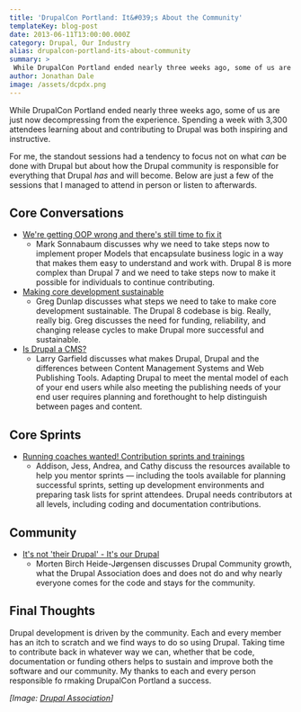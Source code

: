 ```yaml
---
title: 'DrupalCon Portland: It&#039;s About the Community'
templateKey: blog-post
date: 2013-06-11T13:00:00.000Z
category: Drupal, Our Industry
alias: drupalcon-portland-its-about-community
summary: > 
 While DrupalCon Portland ended nearly three weeks ago, some of us are just now decompressing from the experience. Spending a week with 3,300 attendees learning about and contributing to Drupal was both inspiring and instructive.
author: Jonathan Dale
image: /assets/dcpdx.png
---
```


While DrupalCon Portland ended nearly three weeks ago, some of us are just now decompressing from the experience. Spending a week with 3,300 attendees learning about and contributing to Drupal was both inspiring and instructive.

For me, the standout sessions had a tendency to focus not on what _can_ be done with Drupal but about how the Drupal community is responsible for everything that Drupal _has_ and will become. Below are just a few of the sessions that I managed to attend in person or listen to afterwards.

Core Conversations
------------------

*   [We're getting OOP wrong and there's still time to fix it](http://portland2013.drupal.org/node/3893.html)
    *   Mark Sonnabaum discusses why we need to take steps now to implement proper Models that encapsulate business logic in a way that makes them easy to understand and work with. Drupal 8 is more complex than Drupal 7 and we need to take steps now to make it possible for individuals to continue contributing.
*   [Making core development sustainable](http://portland2013.drupal.org/node/3863.html)
    *   Greg Dunlap discusses what steps we need to take to make core development sustainable. The Drupal 8 codebase is big. Really, really big. Greg discusses the need for funding, reliability, and changing release cycles to make Drupal more successful and sustainable.
*   [Is Drupal a CMS?](http://portland2013.drupal.org/node/3908.html)
    *   Larry Garfield discusses what makes Drupal, Drupal and the differences between Content Management Systems and Web Publishing Tools. Adapting Drupal to meet the mental model of each of your end users while also meeting the publishing needs of your end user requires planning and forethought to help distinguish between pages and content.

Core Sprints
------------

*   [Running coaches wanted! Contribution sprints and trainings](http://portland2013.drupal.org/node/2433.html)
    *   Addison, Jess, Andrea, and Cathy discuss the resources available to help you mentor sprints — including the tools available for planning successful sprints, setting up development environments and preparing task lists for sprint attendees. Drupal needs contributors at all levels, including coding and documentation contributions.

Community
---------

*   [It's not 'their Drupal' - It's our Drupal](http://portland2013.drupal.org/node/1968.html)
    *   Morten Birch Heide-Jørgensen discusses Drupal Community growth, what the Drupal Association does and does not do and why nearly everyone comes for the code and stays for the community.

Final Thoughts
--------------

Drupal development is driven by the community. Each and every member has an itch to scratch and we find ways to do so using Drupal. Taking time to contribute back in whatever way we can, whether that be code, documentation or funding others helps to sustain and improve both the software and our community. My thanks to each and every person responsible fo rmaking DrupalCon Portland a success.

_\[Image: [Drupal Association](http://www.flickr.com/photos/drupalassoc/8774101979/sizes/m/in/photostream/)\]_